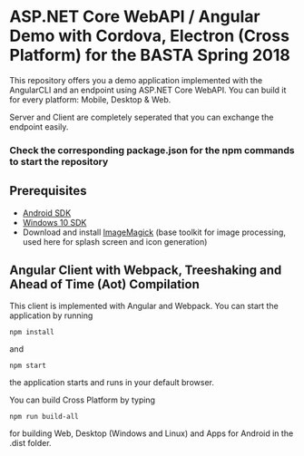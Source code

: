 # ASP.NET Core WebAPI / Angular Demo with Cordova, Electron (Cross Platform) for the BASTA Spring 2018

This repository offers you a demo application implemented with the AngularCLI and an endpoint using ASP.NET Core WebAPI. You can build it for every platform: Mobile, Desktop & Web.

Server and Client are completely seperated that you can exchange the endpoint easily.

### Check the corresponding package.json for the npm commands to start the repository

## Prerequisites

* [Android SDK](https://developer.android.com/sdk/index.html)
* [Windows 10 SDK](https://dev.windows.com/en-us/downloads/windows-10-sdk)
* Download and install [ImageMagick](http://www.imagemagick.org/script/download.php) (base toolkit for image processing, used here for splash screen and icon generation)

## Angular Client with Webpack, Treeshaking and Ahead of Time (Aot) Compilation

This client is implemented with Angular and Webpack. You can start the application by running

`npm install`

and

`npm start`

the application starts and runs in your default browser.

You can build Cross Platform by typing

`npm run build-all`

for building Web, Desktop (Windows and Linux) and Apps for Android in the .dist folder.
